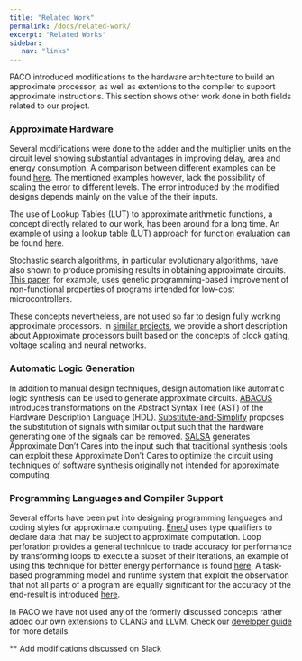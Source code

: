 ```yaml
---
title: "Related Work"
permalink: /docs/related-work/
excerpt: "Related Works"
sidebar:
   nav: "links"
---
```


PACO introduced modifications to the hardware architecture to build an approximate processor, as well as extentions to the compiler to support approximate instructions. This section shows other work done in both fields related to our project. 

### Approximate Hardware

Several modifications were done to the adder and the multiplier units on the circuit level showing substantial advantages in improving delay, area and energy consumption. A comparison between different examples can be found [here](http://approximate.uni-paderborn.de/media/invitedTalks/JieHan-ACPaderborn2015.pdf). The mentioned examples however, lack the possibility of scaling the error to different levels. The error introduced by the modified designs depends mainly on the value of the their inputs.  

The use of Lookup Tables (LUT) to approximate arithmetic functions, a concept directly related to our work, has been around for a long time. An example of using a lookup table (LUT) approach for function evaluation can be found [here](http://www.public.asu.edu/~chaitali/jourpapers/tanor-tc.pdf).  

Stochastic search algorithms, in particular evolutionary algorithms, have also shown to
produce promising results in obtaining approximate circuits. [This paper](http://dl.acm.org/citation.cfm?id=2768416), for example, uses genetic programming-based improvement of non-functional properties of programs intended for low-cost microcontrollers.   

These concepts nevertheless, are not used so far to design fully working approximate processors. In [similar projects](https://paco-cpu.github.io/paco-cpu/docs/similar-projects/), we provide a short description about Approximate processors built based on the concepts of clock gating, voltage scaling and neural networks.

### Automatic Logic Generation

In addition to manual design techniques, design automation like automatic logic synthesis can be used to generate approximate circuits. [ABACUS](http://dl.acm.org/citation.cfm?id=2617115) introduces transformations on the Abstract Syntax Tree (AST) of the Hardware Description Language (HDL). [Substitute-and-Simplify](http://dl.acm.org/citation.cfm?id=2485615) proposes the substitution of signals with similar output such that the hardware generating one of the signals can be removed. [SALSA](http://dl.acm.org/citation.cfm?id=2228504) generates Approximate Don’t Cares into the input such that traditional synthesis tools can exploit these Approximate Don’t Cares to optimize the circuit using techniques of software synthesis originally not intended for approximate computing. 

### Programming Languages and Compiler Support

Several efforts have been put into designing programming languages and coding styles for approximate computing. [EnerJ](http://sampa.cs.washington.edu/research/approximation/enerj.html) uses type qualifiers to declare data that may be subject to approximate computation. Loop perforation provides a general technique to trade accuracy for performance by transforming loops to execute a subset of their iterations, an example of using this technique for better energy performance is found [here](http://dl.acm.org/citation.cfm?id=2025133). A task-based programming model and runtime system that exploit the observation that not all parts of a program are equally significant for the accuracy of the end-result is introduced [here](http://delivery.acm.org/10.1145/2690000/2688546/p275-vassiliadis.pdf?ip=131.234.42.90&id=2688546&acc=ACTIVE%20SERVICE&key=2BA2C432AB83DA15%2EFF86995C7D80A64D%2E4D4702B0C3E38B35%2E4D4702B0C3E38B35&CFID=673132489&CFTOKEN=69262487&__acm__=1475069518_463584b9e4294fad9427e857dec931dc). 

In  PACO we have not used any of the formerly discussed concepts rather added our own extensions to CLANG and LLVM. Check our [developer guide](https://paco-cpu.github.io/paco-cpu/docs/developer-guide/) for more details. 

** Add modifications discussed on Slack
